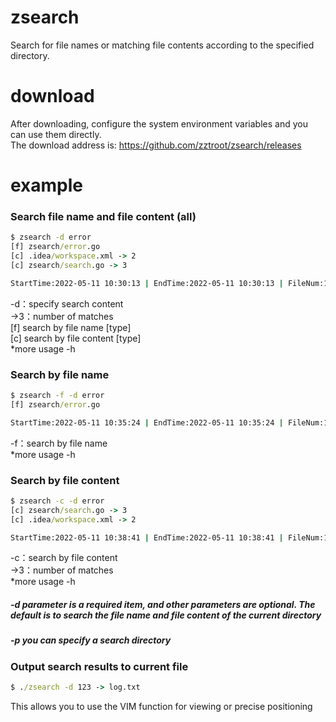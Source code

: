 # zsearch
Search for file names or matching file contents according to the specified directory.

# download
After downloading, configure the system environment variables and you can use them directly.  
The download address is: https://github.com/zztroot/zsearch/releases

# example
### Search file name and file content (all)
```cmd
$ zsearch -d error
[f] zsearch/error.go
[c] .idea/workspace.xml -> 2
[c] zsearch/search.go -> 3

StartTime:2022-05-11 10:30:13 | EndTime:2022-05-11 10:30:13 | FileNum:13 | DirNum:4 | Second:0ms
```
-d：specify search content  
->3：number of matches  
[f] search by file name [type]  
[c] search by file content [type]  
*more usage -h
### Search by file name
```cmd
$ zsearch -f -d error
[f] zsearch/error.go

StartTime:2022-05-11 10:35:24 | EndTime:2022-05-11 10:35:24 | FileNum:13 | DirNum:4 | Second:0ms
```
-f：search by file name  
*more usage -h
### Search by file content 
```cmd
$ zsearch -c -d error
[c] zsearch/search.go -> 3
[c] .idea/workspace.xml -> 2

StartTime:2022-05-11 10:38:41 | EndTime:2022-05-11 10:38:41 | FileNum:13 | DirNum:4 | Second:0ms
```
-c：search by file content  
->3：number of matches  
*more usage -h
##### -d parameter is a required item, and other parameters are optional. The default is to search the file name and file content of the current directory
##### -p you can specify a search directory
### Output search results to current file
```cmd
$ ./zsearch -d 123 -> log.txt
```
This allows you to use the VIM function for viewing or precise positioning